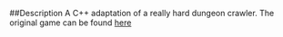 ##Description
A C++ adaptation of a really hard dungeon crawler. The original game can be found [here](https://github.com/AFlyingCar/DungeonVania)